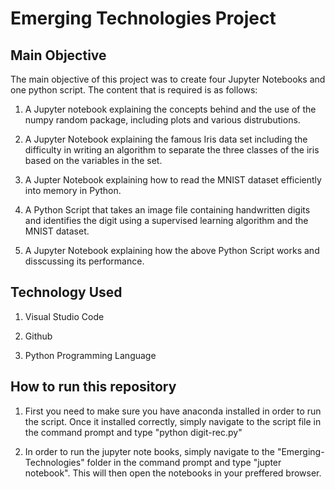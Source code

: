# Emerging Technologies Project

<h2>Main Objective</h2>
The main objective of this project was to create four Jupyter Notebooks and one python script.
The content that is required is as follows:

1. A Jupyter notebook explaining the concepts behind and the use of the numpy random package, including plots and various distrubutions.

2. A Jupyter Notebook explaining the famous Iris data set including the difficulty in writing an algorithm to separate the three classes of the iris based on the variables in the set.

3. A Jupter Notebook explaining how to read the MNIST dataset efficiently into memory in Python.

4. A Python Script that takes an image file containing handwritten digits and identifies the digit using a supervised learning algorithm and the MNIST dataset.

5. A Jupyter Notebook explaining how the above Python Script works and disscussing its performance.

<h2>Technology Used</h2>

1. Visual Studio Code

2. Github

3. Python Programming Language

<h2>How to run this repository</h2>

1. First you need to make sure you have anaconda installed in order to run the script. Once it installed correctly, simply navigate to the script file in the command prompt and type "python digit-rec.py"

2. In order to run the jupyter note books, simply navigate to the "Emerging-Technologies" folder in the command prompt and type "jupter notebook". This will then open the notebooks in your preffered browser.
